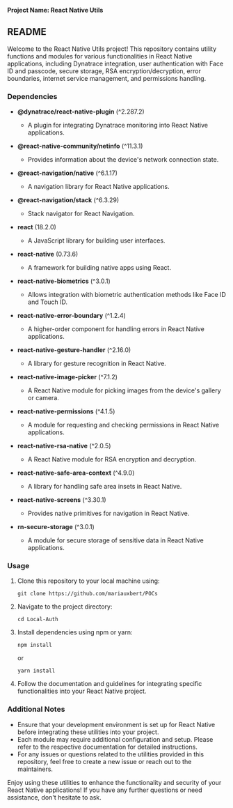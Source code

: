 **Project Name: React Native Utils**

## README

Welcome to the React Native Utils project! This repository contains utility functions and modules for various functionalities in React Native applications, including Dynatrace integration, user authentication with Face ID and passcode, secure storage, RSA encryption/decryption, error boundaries, internet service management, and permissions handling.

### Dependencies

- **@dynatrace/react-native-plugin** (^2.287.2)
  - A plugin for integrating Dynatrace monitoring into React Native applications.
  
- **@react-native-community/netinfo** (^11.3.1)
  - Provides information about the device's network connection state.
  
- **@react-navigation/native** (^6.1.17)
  - A navigation library for React Native applications.
  
- **@react-navigation/stack** (^6.3.29)
  - Stack navigator for React Navigation.
  
- **react** (18.2.0)
  - A JavaScript library for building user interfaces.
  
- **react-native** (0.73.6)
  - A framework for building native apps using React.
  
- **react-native-biometrics** (^3.0.1)
  - Allows integration with biometric authentication methods like Face ID and Touch ID.
  
- **react-native-error-boundary** (^1.2.4)
  - A higher-order component for handling errors in React Native applications.
  
- **react-native-gesture-handler** (^2.16.0)
  - A library for gesture recognition in React Native.
  
- **react-native-image-picker** (^7.1.2)
  - A React Native module for picking images from the device's gallery or camera.
  
- **react-native-permissions** (^4.1.5)
  - A module for requesting and checking permissions in React Native applications.
  
- **react-native-rsa-native** (^2.0.5)
  - A React Native module for RSA encryption and decryption.
  
- **react-native-safe-area-context** (^4.9.0)
  - A library for handling safe area insets in React Native.
  
- **react-native-screens** (^3.30.1)
  - Provides native primitives for navigation in React Native.
  
- **rn-secure-storage** (^3.0.1)
  - A module for secure storage of sensitive data in React Native applications.

### Usage

1. Clone this repository to your local machine using:
   ```
   git clone https://github.com/mariauxbert/POCs
   ```

2. Navigate to the project directory:
   ```
   cd Local-Auth
   ```

3. Install dependencies using npm or yarn:
   ```
   npm install
   ```
   or
   ```
   yarn install
   ```

4. Follow the documentation and guidelines for integrating specific functionalities into your React Native project.

### Additional Notes

- Ensure that your development environment is set up for React Native before integrating these utilities into your project.
- Each module may require additional configuration and setup. Please refer to the respective documentation for detailed instructions.
- For any issues or questions related to the utilities provided in this repository, feel free to create a new issue or reach out to the maintainers.

Enjoy using these utilities to enhance the functionality and security of your React Native applications! If you have any further questions or need assistance, don't hesitate to ask.
